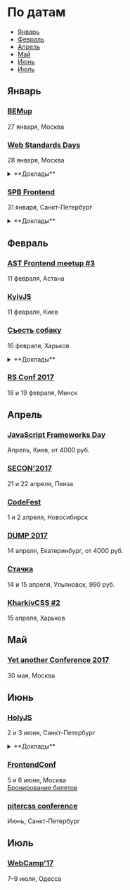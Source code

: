 # По датам

- [Январь](#Январь)
- [Февраль](#Февраль)
- [Апрель](#Апрель)
- [Май](#Май)
- [Июнь](#Июнь)
- [Июль](#Июль)

## Январь

### [BEMup](https://events.yandex.ru/events/bemup/27-january-2017/)

27 января, Москва

### [Web Standards Days](https://wsd.events/2017/01/28/)

28 января, Москва

<details>
  <summary>**Доклады**</summary>

  - «Поговорим о наших младших товарищах», Сергей Попов (Setka)
  - «Играем в браузере», Всеволод Шмыров (Яндекс)
  - «Здесь водятся драконы», Лев Солнцев (МойОфис)
  - «Мой ванильный CSS», Вадим Макеев
  - «JSX? Пфф!», Владимир Гриненко (Яндекс)
  - «Сбертехнологии фронтенда», Александра Воробьёва (Сбербанк-Технологиях)
  - «CSS-in-JS. Назад в будущее!», Никита Мостовой (HeadHunter)
  - «Веб-компоненты: светлое настоящее», Вадим Черненко (Яндекс)
  - «Brunch — последний сборщик, который вам будет нужен», Алексей Швайка (Hell Yeah)
</details>

### [SPB Frontend](https://spb-frontend-events.timepad.ru/event/435462)

31 января, Санкт-Петербург

<details>
  <summary>**Доклады**</summary>

  - «Electron: от мотивации до публикации», Виктор Пасынок (Суперкасса)
  - «Инструменты статического анализа JavaScript», Андрей Попп
  - «Чанки-чанки-чанки», Валентин Семирульник (Kupibilet.ru)
</details>

## Февраль

### [AST Frontend meetup #3](https://astfrontend.timepad.ru/event/432398/)

11 февраля, Астана

### [KyivJS](http://kyivjs.org)

11 февраля, Киев

### [Съесть собаку](https://eatdog.com.ua/)

16 февраля, Харьков

<details>
  <summary>**Доклады**</summary>

  - «Принципы SOLID на практике», Андрей Музалевский
  - «Mapbox GL: как работают современные интерактивные карты», Владимир Агафонкин
</details>

### [RS Conf 2017](https://2017.conf.rollingscopes.com/index.html)

18 и 19 февраля, Минск

## Апрель

### [JavaScript Frameworks Day](http://frameworksdays.com/event/js-frameworks-day-2017)

Апрель, Киев, от 4000 руб.

### [SECON'2017](http://2017.secon.ru)

21 и 22 апреля, Пенза

### [CodeFest](http://2017.codefest.ru/)

1 и 2 апреля, Новосибирск

### [DUMP 2017](http://dump-conf.ru/)

14 апреля, Екатеринбург, от 4000 руб.

### [Стачка](http://nastachku.ru)

14 и 15 апреля, Ульяновск, 990 руб.

### [KharkivCSS #2](http://kharkivcss.org)

15 апреля, Харьков

## Май

### [Yet another Conference 2017](https://events.yandex.ru/events/yac/30-may-2017/)

30 мая, Москва

## Июнь

### [HolyJS](https://holyjs-piter.ru)

2 и 3 июня, Санкт-Петербург

<details>
  <summary>**Доклады**</summary>

  - «Build Cross-Platform Desktop Apps with Electron», (Feross Aboukhadijeh)
</details>

### [FrontendConf](http://frontendconf.ru/)

5 и 6 июня, Москва  
[Бронирование билетов](http://conf.ontico.ru/conference/join/frontend_conf_2017.html)

### [pitercss conference](https://pitercss.com/)

Июнь, Санкт-Петербург

## Июль

### [WebCamp'17](http://webcamp.in.ua)

7–9 июля, Одесса
